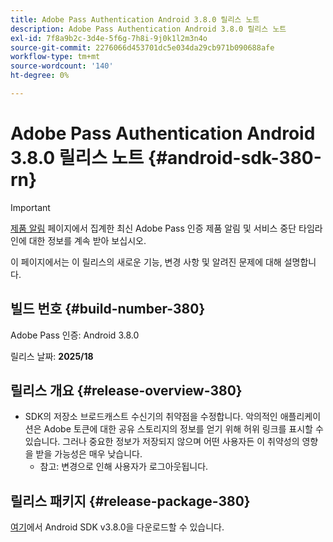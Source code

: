 ```yaml
---
title: Adobe Pass Authentication Android 3.8.0 릴리스 노트
description: Adobe Pass Authentication Android 3.8.0 릴리스 노트
exl-id: 7f8a9b2c-3d4e-5f6g-7h8i-9j0k1l2m3n4o
source-git-commit: 2276066d453701dc5e034da29cb971b090688afe
workflow-type: tm+mt
source-wordcount: '140'
ht-degree: 0%

---
```


# Adobe Pass Authentication Android 3.8.0 릴리스 노트 {#android-sdk-380-rn}

>[!IMPORTANT]
>
> [제품 알림](/help/authentication/product-announcements.md) 페이지에서 집계한 최신 Adobe Pass 인증 제품 알림 및 서비스 중단 타임라인에 대한 정보를 계속 받아 보십시오.

이 페이지에서는 이 릴리스의 새로운 기능, 변경 사항 및 알려진 문제에 대해 설명합니다.

## 빌드 번호 {#build-number-380}

Adobe Pass 인증: Android 3.8.0

릴리스 날짜: **2025/18**

## 릴리스 개요 {#release-overview-380}

* SDK의 저장소 브로드캐스트 수신기의 취약점을 수정합니다. 악의적인 애플리케이션은 Adobe 토큰에 대한 공유 스토리지의 정보를 얻기 위해 허위 링크를 표시할 수 있습니다.
그러나 중요한 정보가 저장되지 않으며 어떤 사용자든 이 취약성의 영향을 받을 가능성은 매우 낮습니다.
   * 참고: 변경으로 인해 사용자가 로그아웃됩니다.

## 릴리스 패키지 {#release-package-380}

[여기](https://tve.zendesk.com/hc/en-us/articles/204963219-Android-Native-AccessEnabler-Library)에서 Android SDK v3.8.0을 다운로드할 수 있습니다.
